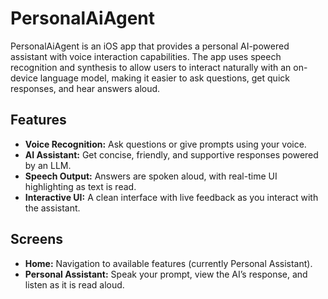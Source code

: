 # PersonalAiAgent

PersonalAiAgent is an iOS app that provides a personal AI-powered assistant with voice interaction capabilities. The app uses speech recognition and synthesis to allow users to interact naturally with an on-device language model, making it easier to ask questions, get quick responses, and hear answers aloud.

## Features

- **Voice Recognition:** Ask questions or give prompts using your voice.
- **AI Assistant:** Get concise, friendly, and supportive responses powered by an LLM.
- **Speech Output:** Answers are spoken aloud, with real-time UI highlighting as text is read.
- **Interactive UI:** A clean interface with live feedback as you interact with the assistant.

## Screens
- **Home:** Navigation to available features (currently Personal Assistant).
- **Personal Assistant:** Speak your prompt, view the AI’s response, and listen as it is read aloud.
